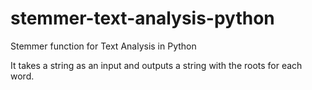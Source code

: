 # stemmer-text-analysis-python
Stemmer function for Text Analysis in Python

It takes a string as an input and outputs a string with the roots for each word.
